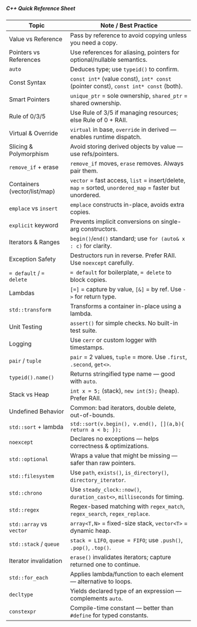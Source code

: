 ##### C++ Quick Reference Sheet

| **Topic** | **Note / Best Practice** |
|-----------|---------------------------|
| Value vs Reference | Pass by reference to avoid copying unless you need a copy. |
| Pointers vs References | Use references for aliasing, pointers for optional/nullable semantics. |
| `auto` | Deduces type; use `typeid()` to confirm. |
| Const Syntax | `const int*` (value const), `int* const` (pointer const), `const int* const` (both). |
| Smart Pointers | `unique_ptr` = sole ownership, `shared_ptr` = shared ownership. |
| Rule of 0/3/5 | Use Rule of 3/5 if managing resources; else Rule of 0 + RAII. |
| Virtual & Override | `virtual` in base, `override` in derived — enables runtime dispatch. |
| Slicing & Polymorphism | Avoid storing derived objects by value — use refs/pointers. |
| `remove_if` + erase | `remove_if` moves, `erase` removes. Always pair them. |
| Containers (vector/list/map) | `vector` = fast access, `list` = insert/delete, `map` = sorted, `unordered_map` = faster but unordered. |
| `emplace` vs `insert` | `emplace` constructs in-place, avoids extra copies. |
| `explicit` keyword | Prevents implicit conversions on single-arg constructors. |
| Iterators & Ranges | `begin()`/`end()` standard; use `for (auto& x : c)` for clarity. |
| Exception Safety | Destructors run in reverse. Prefer RAII. Use `noexcept` carefully. |
| `= default` / `= delete` | `= default` for boilerplate, `= delete` to block copies. |
| Lambdas | `[=]` = capture by value, `[&]` = by ref. Use `->` for return type. |
| `std::transform` | Transforms a container in-place using a lambda. |
| Unit Testing | `assert()` for simple checks. No built-in test suite. |
| Logging | Use `cerr` or custom logger with timestamps. |
| `pair` / `tuple` | `pair` = 2 values, `tuple` = more. Use `.first`, `.second`, `get<>`. |
| `typeid().name()` | Returns stringified type name — good with `auto`. |
| Stack vs Heap | `int x = 5;` (stack), `new int(5);` (heap). Prefer RAII. |
| Undefined Behavior | Common: bad iterators, double delete, out-of-bounds. |
| `std::sort` + lambda | `std::sort(v.begin(), v.end(), [](a,b){ return a < b; });` |
| `noexcept` | Declares no exceptions — helps correctness & optimizations. |
| `std::optional` | Wraps a value that might be missing — safer than raw pointers. |
| `std::filesystem` | Use `path`, `exists()`, `is_directory()`, `directory_iterator`. |
| `std::chrono` | Use `steady_clock::now()`, `duration_cast<>`, `milliseconds` for timing. |
| `std::regex` | Regex-based matching with `regex_match`, `regex_search`, `regex_replace`. |
| `std::array` vs `vector` | `array<T,N>` = fixed-size stack, `vector<T>` = dynamic heap. |
| `std::stack` / `queue` | `stack = LIFO`, `queue = FIFO`; use `.push()`, `.pop()`, `.top()`. |
| Iterator invalidation | `erase()` invalidates iterators; capture returned one to continue. |
| `std::for_each` | Applies lambda/function to each element — alternative to loops. |
| `decltype` | Yields declared type of an expression — complements `auto`. |
| `constexpr` | Compile-time constant — better than `#define` for typed constants. |
